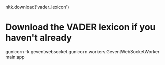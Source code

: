 nltk.download('vader_lexicon') 
# Download the VADER lexicon if you haven't already

gunicorn -k geventwebsocket.gunicorn.workers.GeventWebSocketWorker main:app